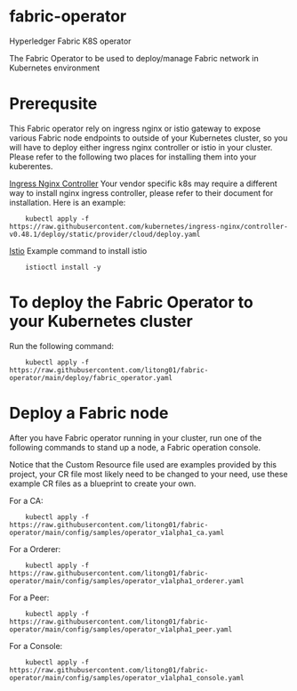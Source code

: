 # fabric-operator
Hyperledger Fabric K8S operator

The Fabric Operator to be used to deploy/manage Fabric network in Kubernetes environment

# Prerequsite
This Fabric operator rely on ingress nginx or istio gateway to expose various Fabric
node endpoints to outside of your Kubernetes cluster, so you will have to deploy either
ingress nginx controller or istio in your cluster. Please refer to the following two
places for installing them into your kuberentes.

[Ingress Nginx Controller](#https://kubernetes.github.io/ingress-nginx/deploy/)
Your vendor specific k8s may require a different way to install nginx ingress
controller, please refer to their document for installation. Here is an example:
```
    kubectl apply -f https://raw.githubusercontent.com/kubernetes/ingress-nginx/controller-v0.48.1/deploy/static/provider/cloud/deploy.yaml
```

[Istio](#https://istio.io/latest/docs/setup/)
Example command to install istio
```
    istioctl install -y
```

# To deploy the Fabric Operator to your Kubernetes cluster

Run the following command:

```
    kubectl apply -f https://raw.githubusercontent.com/litong01/fabric-operator/main/deploy/fabric_operator.yaml
```

# Deploy a Fabric node

After you have Fabric operator running in your cluster, run one of the following
commands to stand up a node, a Fabric operation console.

Notice that the Custom Resource file used are examples provided by this project,
your CR file most likely need to be changed to your need, use these example CR
files as a blueprint to create your own.

For a CA:
```
    kubectl apply -f https://raw.githubusercontent.com/litong01/fabric-operator/main/config/samples/operator_v1alpha1_ca.yaml
```

For a Orderer:
```
    kubectl apply -f https://raw.githubusercontent.com/litong01/fabric-operator/main/config/samples/operator_v1alpha1_orderer.yaml
```

For a Peer:
```
    kubectl apply -f https://raw.githubusercontent.com/litong01/fabric-operator/main/config/samples/operator_v1alpha1_peer.yaml
```

For a Console:
```
    kubectl apply -f https://raw.githubusercontent.com/litong01/fabric-operator/main/config/samples/operator_v1alpha1_console.yaml
```
